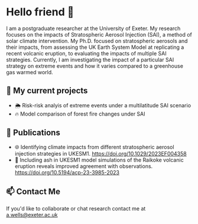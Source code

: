 # Hello friend 👋

I am a postgraduate researcher at the University of Exeter. My research focuses on the impacts of Stratospheric Aerosol Injection (SAI), a method of solar climate intervention. My Ph.D. focused on stratospheric aerosols and their impacts, from assessing the UK Earth System Model at replicating a recent volcanic eruption, to evaluating the impacts of multiple SAI strategies. Currently, I am investigating the impact of a particular SAI strategy on extreme events and how it varies compared to a greenhouse gas warmed world. 

## 💭 My current projects
 
- 🌦 Risk-risk analyis of extreme events under a multilatitude SAI scenario
- 🔥 Model comparison of forest fire changes under SAI 

## 🚨 Publications

- 🌐 Identifying climate impacts from different stratospheric aerosol injection strategies in UKESM1. https://doi.org/10.1029/2023EF004358
- 🌋 Including ash in UKESM1 model simulations of the Raikoke volcanic eruption reveals improved agreement with observations. https://doi.org/10.5194/acp-23-3985-2023

## 📫 Contact Me

If you'd like to collaborate or chat research contact me at a.wells@exeter.ac.uk 

